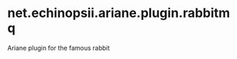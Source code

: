 net.echinopsii.ariane.plugin.rabbitmq
=====================================

Ariane plugin for the famous rabbit

